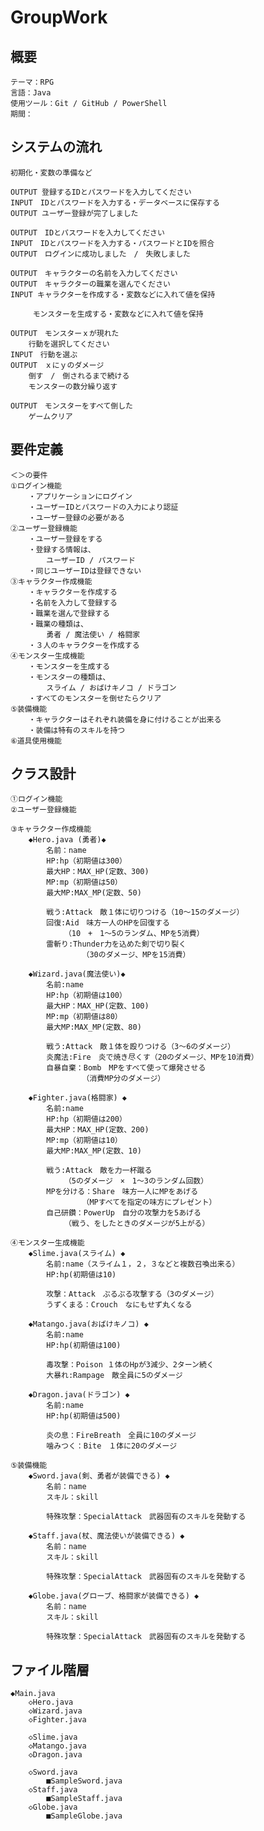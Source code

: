 # GroupWork

## 概要　　　　　　　　　　　　　　　　　　　　　　　　　
	テーマ：RPG
	言語：Java
	使用ツール：Git / GitHub / PowerShell
	期間：

## システムの流れ								
	初期化・変数の準備など

	OUTPUT 登録するIDとパスワードを入力してください
	INPUT　IDとパスワードを入力する・データベースに保存する
	OUTPUT ユーザー登録が完了しました

	OUTPUT　IDとパスワードを入力してください
	INPUT　IDとパスワードを入力する・パスワードとIDを照合
	OUTPUT　ログインに成功しました　/　失敗しました

	OUTPUT　キャラクターの名前を入力してください
	OUTPUT　キャラクターの職業を選んでください
	INPUT キャラクターを作成する・変数などに入れて値を保持
	
	　　　モンスターを生成する・変数などに入れて値を保持

	OUTPUT　モンスターｘが現れた
		行動を選択してください
	INPUT　行動を選ぶ
	OUTPUT　ｘにｙのダメージ
		倒す　/　倒されるまで続ける
		モンスターの数分繰り返す
	
	OUTPUT　モンスターをすべて倒した
		ゲームクリア

## 要件定義　　　　　　　　　　　　　　　　　　　　　　　
	＜＞の要件
	①ログイン機能
		・アプリケーションにログイン
		・ユーザーIDとパスワードの入力により認証
		・ユーザー登録の必要がある
	②ユーザー登録機能
		・ユーザー登録をする
		・登録する情報は、
			ユーザーID / パスワード
		・同じユーザーIDは登録できない
	③キャラクター作成機能
		・キャラクターを作成する
		・名前を入力して登録する
		・職業を選んで登録する
		・職業の種類は、
			勇者 / 魔法使い / 格闘家
		・３人のキャラクターを作成する
	④モンスター生成機能
		・モンスターを生成する
		・モンスターの種類は、
			スライム / おばけキノコ / ドラゴン
		・すべてのモンスターを倒せたらクリア
	⑤装備機能
		・キャラクターはそれぞれ装備を身に付けることが出来る
		・装備は特有のスキルを持つ
	⑥道具使用機能




## クラス設計　　　　　　　　　　　　　　　　　　　　　　　　　
	①ログイン機能
	②ユーザー登録機能

	③キャラクター作成機能
		◆Hero.java (勇者)◆
			名前：name
			HP:hp（初期値は300）
			最大HP：MAX_HP(定数、300)
			MP:mp（初期値は50）
			最大MP:MAX_MP(定数、50)
										
			戦う:Attack　敵１体に切りつける（10～15のダメージ）
			回復:Aid　味方一人のHPを回復する
				（10　+　1～5のランダム、MPを5消費）
			雷斬り:Thunder力を込めた剣で切り裂く
					（30のダメージ、MPを15消費）
			
		◆Wizard.java(魔法使い)◆
			名前:name
			HP:hp（初期値は100）
			最大HP：MAX_HP(定数、100)
			MP:mp（初期値は80）
			最大MP:MAX_MP(定数、80)
										
			戦う:Attack　敵１体を殴りつける（3～6のダメージ）
			炎魔法:Fire　炎で焼き尽くす（20のダメージ、MPを10消費）
			自暴自棄：Bomb　MPをすべて使って爆発させる
					（消費MP分のダメージ）

		◆Fighter.java(格闘家) ◆
			名前:name
			HP:hp（初期値は200）
			最大HP：MAX_HP(定数、200)
			MP:mp（初期値は10）
			最大MP:MAX_MP(定数、10)
										
			戦う:Attack　敵を力一杯蹴る
				（5のダメージ　×　1～3のランダム回数）
			MPを分ける：Share　味方一人にMPをあげる
					（MPすべてを指定の味方にプレゼント）
			自己研鑽：PowerUp　自分の攻撃力を5あげる
				（戦う、をしたときのダメージが5上がる）

	④モンスター生成機能
		◆Slime.java(スライム) ◆
			名前:name（スライム１，２，３などと複数召喚出来る）
			HP:hp(初期値は10)
										
			攻撃：Attack　ぷるぷる攻撃する（3のダメージ）
			うずくまる：Crouch　なにもせず丸くなる

		◆Matango.java(おばけキノコ) ◆
			名前:name
			HP:hp(初期値は100)
										
			毒攻撃：Poison １体のHpが3減少、2ターン続く
			大暴れ:Rampage　敵全員に5のダメージ

		◆Dragon.java(ドラゴン) ◆
			名前:name
			HP:hp(初期値は500)
										
			炎の息：FireBreath　全員に10のダメージ
			噛みつく：Bite　１体に20のダメージ

	⑤装備機能
		◆Sword.java(剣、勇者が装備できる) ◆
			名前：name
			スキル：skill
										
			特殊攻撃：SpecialAttack　武器固有のスキルを発動する

		◆Staff.java(杖、魔法使いが装備できる) ◆
			名前：name
			スキル：skill
										
			特殊攻撃：SpecialAttack　武器固有のスキルを発動する

		◆Globe.java(グローブ、格闘家が装備できる) ◆
			名前：name
			スキル：skill
										
			特殊攻撃：SpecialAttack　武器固有のスキルを発動する
      
## ファイル階層　　　　　　　　　　　　　　　　　　　　　
	◆Main.java
		◇Hero.java
		◇Wizard.java
		◇Fighter.java

		◇Slime.java
		◇Matango.java
		◇Dragon.java

		◇Sword.java
			■SampleSword.java
		◇Staff.java
			■SampleStaff.java
		◇Globe.java
			■SampleGlobe.java
